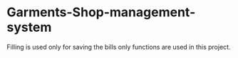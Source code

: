 # Garments-Shop-management-system
Filling is used only for saving the bills
only functions are used in this project.
